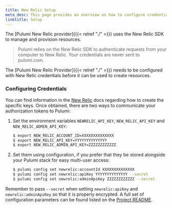 ```yaml
---
title: New Relic Setup
meta_desc: This page provides an overview on how to configure credentials for the Pulumi New Relic Provider.
linktitle: Setup
---
```


The [Pulumi New Relic provider]({{< relref "./" >}}) uses the New Relic SDK to manage and provision resources.

> Pulumi relies on the New Relic SDK to authenticate requests from your computer to New Relic. Your credentials are never sent
> to pulumi.com.

The [Pulumi New Relic Provider]({{< relref "./" >}}) needs to be configured with New Relic credentials
before it can be used to create resources.

### Configuring Credentials

You can find information in the [New Relic](https://docs.newrelic.com/docs/apis/get-started/intro-apis/types-new-relic-api-keys) docs
regarding how to create the specific keys. Once obtained, there are two ways to communicate your authorization tokens to Pulumi:

1. Set the environment variables `NEWRELIC_API_KEY`, `NEW_RELIC_API_KEY` and `NEW_RELIC_ADMIN_API_KEY`:

    ```bash
    $ export NEW_RELIC_ACCOUNT_ID=XXXXXXXXXXXXXX
    $ export NEW_RELIC_API_KEY=YYYYYYYYYYYYYY
    $ export NEW_RELIC_ADMIN_API_KEY=ZZZZZZZZZZZZ
    ```

2. Set them using configuration, if you prefer that they be stored alongside your Pulumi stack for easy multi-user access:

    ```bash
    $ pulumi config set newrelic:accountId XXXXXXXXXXXXXX
    $ pulumi config set newrelic:apiKey YYYYYYYYYYYYYY --secret
    $ pulumi config set newrelic:adminApiKey ZZZZZZZZZZZZ --secret
    ```

Remember to pass `--secret` when setting `newrelic:apiKey` and `newrelic:adminApiKey` so that it is properly encrypted. A full set of configuration parameters
can be found listed on the [Project README](https://github.com/pulumi/pulumi-newrelic/blob/master/README.md).
